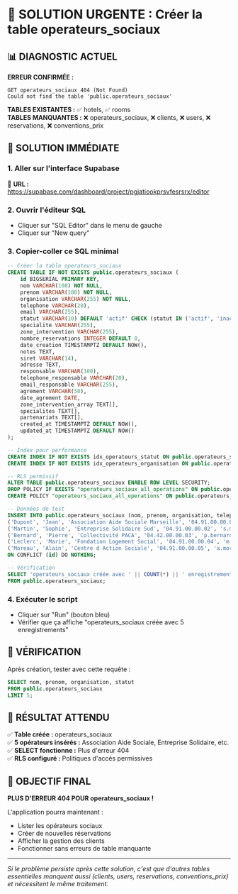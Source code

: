 # 🚨 SOLUTION URGENTE : Créer la table operateurs_sociaux

## 📊 DIAGNOSTIC ACTUEL

**ERREUR CONFIRMÉE :**
```
GET operateurs_sociaux 404 (Not Found)
Could not find the table 'public.operateurs_sociaux'
```

**TABLES EXISTANTES :** ✅ hotels, ✅ rooms  
**TABLES MANQUANTES :** ❌ operateurs_sociaux, ❌ clients, ❌ users, ❌ reservations, ❌ conventions_prix

## 🎯 SOLUTION IMMÉDIATE

### 1. Aller sur l'interface Supabase
🔗 **URL :** https://supabase.com/dashboard/project/pgjatiookprsvfesrsrx/editor

### 2. Ouvrir l'éditeur SQL
- Cliquer sur "SQL Editor" dans le menu de gauche
- Cliquer sur "New query"

### 3. Copier-coller ce SQL minimal

```sql
-- Créer la table operateurs_sociaux
CREATE TABLE IF NOT EXISTS public.operateurs_sociaux (
    id BIGSERIAL PRIMARY KEY,
    nom VARCHAR(100) NOT NULL,
    prenom VARCHAR(100) NOT NULL,
    organisation VARCHAR(255) NOT NULL,
    telephone VARCHAR(20),
    email VARCHAR(255),
    statut VARCHAR(10) DEFAULT 'actif' CHECK (statut IN ('actif', 'inactif')),
    specialite VARCHAR(255),
    zone_intervention VARCHAR(255),
    nombre_reservations INTEGER DEFAULT 0,
    date_creation TIMESTAMPTZ DEFAULT NOW(),
    notes TEXT,
    siret VARCHAR(14),
    adresse TEXT,
    responsable VARCHAR(100),
    telephone_responsable VARCHAR(20),
    email_responsable VARCHAR(255),
    agrement VARCHAR(50),
    date_agrement DATE,
    zone_intervention_array TEXT[],
    specialites TEXT[],
    partenariats TEXT[],
    created_at TIMESTAMPTZ DEFAULT NOW(),
    updated_at TIMESTAMPTZ DEFAULT NOW()
);

-- Index pour performance
CREATE INDEX IF NOT EXISTS idx_operateurs_statut ON public.operateurs_sociaux(statut);
CREATE INDEX IF NOT EXISTS idx_operateurs_organisation ON public.operateurs_sociaux(organisation);

-- RLS permissif
ALTER TABLE public.operateurs_sociaux ENABLE ROW LEVEL SECURITY;
DROP POLICY IF EXISTS "operateurs_sociaux_all_operations" ON public.operateurs_sociaux;
CREATE POLICY "operateurs_sociaux_all_operations" ON public.operateurs_sociaux FOR ALL USING (true) WITH CHECK (true);

-- Données de test
INSERT INTO public.operateurs_sociaux (nom, prenom, organisation, telephone, email, statut, specialite, zone_intervention) VALUES
('Dupont', 'Jean', 'Association Aide Sociale Marseille', '04.91.00.00.01', 'j.dupont@aide-sociale-marseille.fr', 'actif', 'Action sociale', 'Marseille'),
('Martin', 'Sophie', 'Entreprise Solidaire Sud', '04.91.00.00.02', 's.martin@solidaire-sud.fr', 'actif', 'Insertion professionnelle', 'Marseille'),
('Bernard', 'Pierre', 'Collectivité PACA', '04.42.00.00.03', 'p.bernard@collectivite-paca.fr', 'actif', 'Services publics', 'Aix-en-Provence'),
('Leclerc', 'Marie', 'Fondation Logement Social', '04.91.00.00.04', 'm.leclerc@fondation-logement.fr', 'actif', 'Logement social', 'Marseille'),
('Moreau', 'Alain', 'Centre d Action Sociale', '04.91.00.00.05', 'a.moreau@centre-action-sociale.fr', 'actif', 'Action sociale', 'Marseille')
ON CONFLICT (id) DO NOTHING;

-- Vérification
SELECT 'operateurs_sociaux créée avec ' || COUNT(*) || ' enregistrements' as result 
FROM public.operateurs_sociaux;
```

### 4. Exécuter le script
- Cliquer sur "Run" (bouton bleu)
- Vérifier que ça affiche "operateurs_sociaux créée avec 5 enregistrements"

## 🧪 VÉRIFICATION

Après création, tester avec cette requête :
```sql
SELECT nom, prenom, organisation, statut 
FROM public.operateurs_sociaux 
LIMIT 5;
```

## 📝 RÉSULTAT ATTENDU

✅ **Table créée :** operateurs_sociaux  
✅ **5 opérateurs insérés :** Association Aide Sociale, Entreprise Solidaire, etc.  
✅ **SELECT fonctionne :** Plus d'erreur 404  
✅ **RLS configuré :** Politiques d'accès permissives  

## 🎉 OBJECTIF FINAL

**PLUS D'ERREUR 404 POUR operateurs_sociaux !**

L'application pourra maintenant :
- Lister les opérateurs sociaux
- Créer de nouvelles réservations
- Afficher la gestion des clients
- Fonctionner sans erreurs de table manquante

---

*Si le problème persiste après cette solution, c'est que d'autres tables essentielles manquent aussi (clients, users, reservations, conventions_prix) et nécessitent le même traitement.*